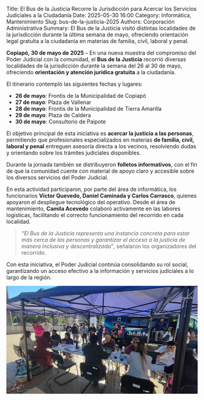 Title: El Bus de la Justicia Recorre la Jurisdicción para Acercar los Servicios Judiciales a la Ciudadanía
Date: 2025-05-30 16:00
Category: Informática, Mantenimiento
Slug: bus-de-la-justicia-2025
Authors: Corporación Administrativa
Summary: El Bus de la Justicia visitó distintas localidades de la jurisdicción durante la última semana de mayo, ofreciendo orientación legal gratuita a la ciudadanía en materias de familia, civil, laboral y penal.

**Copiapó, 30 de mayo de 2025** – En una nueva muestra del compromiso del Poder Judicial con la comunidad, el **Bus de la Justicia** recorrió diversas localidades de la jurisdicción durante la semana del 26 al 30 de mayo, ofreciendo **orientación y atención jurídica gratuita** a la ciudadanía.

El itinerario contempló las siguientes fechas y lugares:

- **26 de mayo**: Frontis de la Municipalidad de Copiapó  
- **27 de mayo**: Plaza de Vallenar  
- **28 de mayo**: Frontis de la Municipalidad de Tierra Amarilla  
- **29 de mayo**: Plaza de Caldera  
- **30 de mayo**: Consultorio de Paipote  

El objetivo principal de esta iniciativa es **acercar la justicia a las personas**, permitiendo que profesionales especializados en materias **de familia, civil, laboral y penal** entreguen asesoría directa a los vecinos, resolviendo dudas y orientando sobre los trámites judiciales disponibles.

Durante la jornada también se distribuyeron **folletos informativos**, con el fin de que la comunidad cuente con material de apoyo claro y accesible sobre los diversos servicios del Poder Judicial.

En esta actividad participaron, por parte del área de informática, los funcionarios **Víctor Quevedo, Daniel Caminada y Carlos Carrasco**, quienes apoyaron el despliegue tecnológico del operativo. Desde el área de mantenimiento, **Camila Acevedo** colaboró activamente en las labores logísticas, facilitando el correcto funcionamiento del recorrido en cada localidad.

> *“El Bus de la Justicia representa una instancia concreta para estar más cerca de las personas y garantizar el acceso a la justicia de manera inclusiva y descentralizada”*, señalaron los organizadores del recorrido.

Con esta iniciativa, el Poder Judicial continúa consolidando su rol social, garantizando un acceso efectivo a la información y servicios judiciales a lo largo de la región.

![bus-de-la-justicia](images/Pic-14.jpeg)
